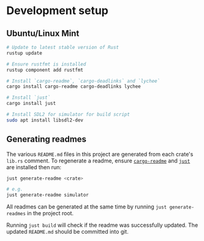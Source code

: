 # Development setup

## Ubuntu/Linux Mint

```bash
# Update to latest stable version of Rust
rustup update

# Ensure rustfmt is installed
rustup component add rustfmt

# Install `cargo-readme`, `cargo-deadlinks` and `lychee`
cargo install cargo-readme cargo-deadlinks lychee

# Install `just`
cargo install just

# Install SDL2 for simulator for build script
sudo apt install libsdl2-dev

```

## Generating readmes

The various `README.md` files in this project are generated from each crate's `lib.rs` comment. To
regenerate a readme, ensure [`cargo-readme`](https://crates.io/crates/cargo-readme) and
[`just`](https://github.com/casey/just) are installed then run:

```bash
just generate-readme <crate>

# e.g.
just generate-readme simulator
```

All readmes can be generated at the same time by running `just generate-readmes` in the project
root.

Running `just build` will check if the readme was successfully updated. The updated `README.md`
should be committed into git.
